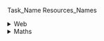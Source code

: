 Task_Name Resources_Names

<details><summary>Web</summary>
<blockquote><details><summary>App Developer</summary>
<blockquote><details><summary>Literacy </summary>
<blockquote><details><summary>English</summary>
<blockquote><details><summary>Additional Language</summary>
<blockquote><details><summary>Levels</summary><blockquote>
1	
2	
3	
4	
5	
6	
7	
8	
9	
10	
11	
1</summary><blockquote></details>
<blockquote><details><summary>Prac's</summary><blockquote>	
Examples	
Exercises	
Projects</details></details>
<blockquote><details><summary>Home Language</summary>
<blockquote><details><summary>Levels	
1	
2	
3	
4	
5	
6	
7	
8	
9	
10	
11	
12</summary><blockquote></details></details></details>
<details><summary>Prac's	
Examples	
Exercises	
Projects</summary><blockquote></details></details></details></details>
<details><summary>Maths</summary>
<blockquote><details><summary>Number Systems	
Natural Numbers	
Integers	
Irrational/ Rational Numbers	
Nonreal/Real	
Complex</summary><blockquote><details>
<details><summary>Structures 1	
Algebra	
Equations	
Linear Algebra	
Matrices	
Vectors</summary>
<blockquote><details><summary>Spaces	
Geometry	
Trigonometry</summary>
<blockquote><details><summary>Changes	
Calculus 	
Differential Equations	
Vector Calculus	
Chaos Theory</summary>
<blockquote><details><summary>Chances	
Probability	
Statistics</summary>
<blockquote><details><summary>Structures 2 	
Measure Theory	
Number Theory	
Order Theory	
Category  Theory	
Group  Theory	
Partition  Theory	
Graph Theory

> [Resource](https://www.tutorialspoint.com/graph_theory/graph_theory_tutorial.pdf
> Discrete Theory

> [Resource](https://www.tutorialspoint.com/discrete_mathematics/discrete_mathematics_tutorial.pdf

<details><summary>Topology	
Differential Geometry </summary>
<blockquote><details><summary>Numerical Analysis	
Intro</summary>
<blockquote><details><summary>Computational Theory 	
Intro</summary>
<blockquote><details><summary>OS's</summary>
<blockquote><details><summary>Linux

> [Resource](https://www.youtube.com/watch?v=ROjZy1WbCIA&ab_channel=freeCodeCamp.org
> Intro
> Install Linux
> Desktop Environment
> Terminal
> Working with Directories
> Working with Files
> Working with File Content
> Linux File Structure
> System Information
> Networking
> Linux Package Manager
> Text Editor</summary>

<blockquote><details><summary>MacOS

> [Resource](https://www.makeuseof.com/tag/macos-beginners-guide/

<details><summary>What Is MacOS?	
Intro</summary>
<blockquote><details><summary>Setting Up Your New Mac	
Intro</summary>
<blockquote><details><summary>The Basics of Using MacOS	
Desktop and Menu Bar	
The Dock	
Finder	
Spotlight	
Applications	
System Preferences	
Gestures and Navigation	
AirPlay and AirDrop	
Siri</summary>
<blockquote><details><summary>Understanding iCloud and MacOS	
What Is iCloud?	
Storage Space	
iCloud on Mac	
iCloud.com	
Backups and Maintenance on MacOS	
MacOS Updates	
Backing Up With Time Machine	
MacOS Maintenance	
Annual MacOS Upgrades</summary>
<blockquote><details><summary>Troubleshooting MacOS Issues	
Boot Modes	
RAM and SMC	
Diagnostics and Fixing Your Mac</summary>
<blockquote><details><summary>Windows 10

> [Resource](https://www.youtube.com/watch?v=z2r-p7xc7c4&ab_channel=SimonSezIT
> Introduction to Windows 10
> Acquiring Windows 10
> Getting Started with Windows 10
> Running Apps
> User Account Basics
> Help and Support
> Windows Updates
> Working in Desktop Mode
> Managing and Using the Taskbar
> The Search box and Cortana
> Notifications and Action Centre
> Using Windows and Dialogues
> The Start Menu
> Using Settings and Control Panel
> Basic Settings
> Display Settings
> Power Options
> Ease of Access
> Personalizing your Windows 10
> Managing Tiles and Apps</summary>

<blockquote><details><summary>OSI Model Architecture

> [Resource](https://en.wikipedia.org/wiki/OSI_model

<details><summary>Physical	
Introduction</summary>
<blockquote><details><summary>Data Link	
Introduction</summary>
<blockquote><details><summary>Network	
Introduction</summary>
<blockquote><details><summary>Transport	
Introduction</summary>
<blockquote><details><summary>Session	
Introduction</summary>
<blockquote><details><summary>Presentation 	
Introduction</summary>
<blockquote><details><summary>Application 	
Introduction</summary>
<blockquote><details><summary>Dev life Setup</summary>
<blockquote><details><summary>Google Chrome	
Introduction

> [Resource](https://www.google.com/chrome/browser-features/#
> How to use

> [Resource](https://www.webnots.com/beginners-guide-to-google-chrome-browser/
> Installation

> [Resource](https://www.google.com/chrome/?brand=YTUH&gclid=CjwKCAjwwdWVBhA4EiwAjcYJEPRHmmouC8HUbqMuEs_5JJl-nbFOAe5aXTzw3ss3C-_D9XUNvSXG3xo

> [Resource](https://www.google.com/chrome/

<details><summary>Google

> [Resource](https://accounts.google.com/signup/v2/webcreateaccount?flowName=GlifWebSignIn&flowEntry=SignUp
> Account Creation</summary>

<blockquote><details><summary>Microsoft

> [Resource](https://signup.live.com/)
> Account Creation</summary>

<blockquote><details><summary>GitHub

> [Resource](https://github.com/signup?ref_cta=Sign+up&ref_loc=header+logged+out&ref_page=%2F&source=header-home
> Account Creation</summary>

<blockquote><details><summary>Postman

> [Resource](https://learning.postman.com/docs/getting-started/introduction/

<details><summary>VSCode	
Setup

> [Resource](https://code.visualstudio.com/docs/setup/setup-overview
> Get Starteted

> [Resource](https://code.visualstudio.com/docs/getstarted/introvideos#getstarted-articles
> Basic Editing

> [Resource](https://code.visualstudio.com/docs/editor/codebasics
> Extension

> [Resource](https://code.visualstudio.com/learn/get-started/extensions
> Extra infor

> [Resource](https://www.youtube.com/watch?v=B-s71n0dHUk

<details><summary>Version Control 	
Introduction

> [Resource](https://betterexplained.com/articles/a-visual-guide-to-version-control/
> Git

> [Resource](https://git-scm.com
> GitHub

> [Resource](https://www.youtube.com/watch?v=RGOj5yH7evk&ab_channel=freeCodeCamp.org

<details><summary>Optional	
LinkedIn

> [Resource](https://accounts.google.com/signup/v2/webcreateaccount?flowName=GlifWebSignIn&flowEntry=SignUp
> Zoom

> [Resource](https://zoom.us/signup

<details><summary>Noob Development </summary>
<blockquote><details><summary>HTML</summary>
<blockquote><details><summary>Theory

> [Resource](https://www.w3schools.com/html/default.asp

<details><summary>Introduction	
Editors	
Basic	
Elements	
Attributes	
Headings	
Paragraphs	
Styles	
Formatting	
Quotations	
Comments	
Colours	
CSS	
Links	
Images	
Favicon	
Tables	
Lists	
Block & Inline	
Classes	
Id	
Iframes	
JavaScript	
File Paths	
Head	
Layout	
Responsive	
Computer code	
Semantics	
Style Guide	
Entities	
Symbols	
Emojis	
Charset	
URL Encode	
HTML vs. XHTML</summary>
<blockquote><details><summary>Forms	
Form Attributes	
Form Elements	
Input Types	
Input Attributes	
Input Form Attributes</summary>
<blockquote><details><summary>Graphics	
Canvas	
SVG</summary>
<blockquote><details><summary>Media	
Video	
Audio	
Plug-ins	
YouTube</summary>
<blockquote><details><summary>APIs	
Geolocation	
Drag/Drop	
Web Storage	
Web Workers	
SSE</summary><blockquote></details>
<details><summary>Prac's	
Examples	
Exercises	
Projects</summary>
<blockquote><details><summary>CSS</summary>
<blockquote><details><summary>Theory

> [Resource](https://www.w3schools.com/css/default.asp

<details><summary>Introduction	
Syntax	
Selectors	
How To	
Comments	
Colours	
Backgrounds	
Borders	
Margins	
Padding	
Height/Width	
Box Model	
Outline	
Text	
Fonts	
Icons	
Links	
Lists	
Tables	
Display	
Max-width	
Position	
Z-index	
Overflow	
Float	
Inline-block	
Align	
Combinators	
Pseudo-class	
Pseudo-element	
Opacity	
Navigation Bar	
Dropdowns	
Image Gallery	
Image Sprites	
Attr Selectors	
Forms	
Counters	
Website Layout	
Units	
Specificity	
!important	
Math Functions</summary>
<blockquote><details><summary>Advanced	
Rounded Corners	
Border Images	
Backgrounds	
Colours	
Colour Keywords	
Gradients	
Shadows	
Text Effects	
Web Fonts	
2D Transforms	
3D Transforms	
Transitions	
Animations	
Tooltips	
Style Images	
Image Reflection	
object-fit	
object-position	
Masking	
Buttons	
Pagination	
Multiple Columns	
User Interface	
Variables	
Box Sizing	
Media Queries	
MQ Examples	
Flexbox</summary>
<blockquote><details><summary>Responsive	
Intro	
Viewport	
Grid View	
Media Queries	
Images	
Videos	
Frameworks	
Templates	
Grid	
Introduction	
Container	
Item	
SASS</summary><blockquote></details>
<details><summary>Prac's	
Examples	
Exercises	
Projects</summary>
<blockquote><details><summary>JavaScript</summary>
<blockquote><details><summary>Theory

> [Resource](https://www.w3schools.com/js/default.asp

<details><summary>Introduction	
Where To	
Output	
Statements	
Syntax	
Comments	
Variables	
Let	
Cost	
Operators	
Arithmetic	
Assignment	
Data Types	
Functions	
Objects	
Events	
Strings	
String Methods	
String Search	
String Templates	
Numbers	
Number Methods	
Arrays	
Array Methods	
Array Sort	
Array Iteration	
Array Cost	
Dates	
Date Formats	
Date Get Methods	
Date Set Methods	
Math	
Random	
Booleans	
Comparisons	
If Else	
Switch	
Loop For	
Loop For In	
Loop For Of	
Loop While	
Break	
Timetables	
Sets	
Maps	
Type of	
Type Conversion	
Bitwise	
RegExp	
Errors	
Scope	
Hoisting	
Strict Mode	
this Keyword	
Arrow Function	
Classes	
Modules	
JSON	
Debugging	
Style Guide	
Best Practices	
Mistakes	
Performance	
Reserved Words</summary>
<blockquote><details><summary>Objects	
Object Definitions	
Object Properties	
Object Methods	
Object Display	
Object Accessors	
Object Constructors	
Object Prototypes	
Object Timetables	
Object Sets	
Object Maps	
Object Reference</summary>
<blockquote><details><summary>Classes	
Class Intro	
Class Inheritance	
Class Static</summary>
<blockquote><details><summary>Functions	
Function Definitions	
Function Parameters	
Function Invocation	
Function Call	
Function Apply	
Function Bind	
Function Closures</summary>
<blockquote><details><summary>Async	
JS Call-backs	
JS Asynchronous	
JS Promises	
JS Async/Await</summary>
<blockquote><details><summary>HTML DOM	
DOM Intro	
DOM Methods	
DOM Document	
DOM Elements	
DOM HTML	
DOM Forms	
DOM CSS	
DOM Animations	
DOM Events	
DOM Event Listener	
DOM Navigation	
DOM Nodes	
DOM Collections	
DOM Node Lists</summary>
<blockquote><details><summary>Browser BOM	
Window	
Screen	
Location	
History	
Navigator	
Popup Alert	
Timing	
Cookies</summary>
<blockquote><details><summary>Web APIs	
Web API Intro	
Web Forms API	
Web History API	
Web Storage API	
Web Worker API	
Web Fetch API	
Web Geolocation API</summary>
<blockquote><details><summary>AJAX 	
Intro	
XMLHttp	
Request	
Response	
XML File	
PHP	
ASP	
Database	
Applications</summary>
<blockquote><details><summary>JSON	
Intro	
Syntax	
vs XML	
Data Types	
Parse	
Stringify	
Objects	
Arrays	
Server	
PHP	
HTML	
JSONP</summary><blockquote></details>
<details><summary>Prac's	
Examples	
Exercises	
Projects</summary>
<blockquote><details><summary>Node.JS</summary>
<blockquote><details><summary>W3cSchools

> [Resource](https://www.w3schools.com/nodejs/default.asp
> HOME
> Intro
> Get Started
> Modules
> HTTP Module
> File System
> URL Module
> NPM
> Events
> Upload Files
> Email</summary>

<blockquote><details><summary>.ORG

> [Resource](https://nodejs.org/en/docs/guides/

<details><summary>Guides</summary>
<blockquote><details><summary>General	
Getting Started Guide	
Debugging - Getting Started	
Easy profiling for Node.js Applications	
Diagnostics - Flame Graphs	
Dockerizing a Node.js web app	
Migrating to safe Buffer constructors</summary>
<blockquote><details><summary>Node.js core concepts	
Introduction to Node.js	
Overview of Blocking vs Non-Blocking	
The Node.js Event Loop, Timers, and process.nextTick()	
Don't Block the Event Loop (or the Worker Pool)	
Timers in Node.js</summary>
<blockquote><details><summary>Module-related guides	
Anatomy of an HTTP Transaction	
Working with Different Filesystems	
Backpressuring in Streams	
Domain Module Postmortem	
How to publish N-API package	
ABI Stability</summary>
<blockquote><details><summary>.DEV

> [Resource](https://nodejs.dev/learn

<details><summary>Quick Start	
Introduction to Node.js	
A brief history of Node.js	
How to install Node.js	
How much JavaScript do you need to know to use Node.js?	
Differences between Node.js and the Browser</summary>
<blockquote><details><summary>Getting Started	
The V8 JavaScript Engine	
Run Node.js scripts from the command line	
How to exit from a Node.js program	
How to read environment variables from Node.js	
How to use the Node.js REPL	
Node.js, accept arguments from the command line	
Output to the command line using Node.js	
Accept input from the command line in Node.js	
Expose functionality from a Node.js file using exports	
An introduction to the npm package manager	
Where does npm install the packages?	
How to use or execute a package installed using npm	
The package.json guide	
The package-lock.json file	
Find the installed version of an npm package	
Install an older version of an npm package	
Update all the Node.js dependencies to their latest version	
Semantic Versioning using npm	
Uninstalling npm packages	
npm global or local packages	
npm dependencies and devDependencies	
The npx Node.js Package Runner	
The Node.js Event Loop	
Understanding process.nextTick()	
Understanding setImmediate()	
Discover JavaScript Timers	
JavaScript Asynchronous Programming and Call-backs	
Understanding JavaScript Promises	
Modern Asynchronous JavaScript with Async and Await	
The Node.js Event emitter	
Build an HTTP Server	
Making HTTP requests with Node.js	
Get HTTP request body data using Node.js	
Working with file descriptors in Node.js	
Node.js file stats	
Node.js File Paths	
Reading files with Node.js	
Writing files with Node.js	
Working with folders in Node.js	
The Node.js fs module	
The Node.js path module	
The Node.js os module	
The Node.js events module	
The Node.js http module	
Node.js Buffers	
Node.js Streams	
Node.js, the difference between development and production	
Error handling in Node.js	
How to log an object in Node.js	
Node.js with TypeScript	
Node.js with WebAssembly</summary>
<blockquote><details><summary>NPM</summary>
<blockquote><details><summary><details><summary>Intro

> [Resource](https://www.youtube.com/watch?v=P3aKRdUyr0s&ab_channel=CoderCoder
> Why do we need npm?
> What is npm?
> How to install npm
> Which npm packages do you need?
> Installing global and local packages
> What does the package.json file do?
> Dealing with npm package dependencies
> How semantic versioning works in npm
> What does the package-lock.json file do?</summary>

<blockquote><details><summary>An absolute beginners guide to using npm

> [Resource](https://css-tricks.com/a-complete-beginners-guide-to-npm/
> Who is This Guide For? (You are here!)
> What Does �npm� Mean?
> What is the Command Line?
> What is Node?
> What is a Package Manager?
> How Do You Install npm?
> How Do You Install npm Packages?
> What Are npm Commands?
> How Do You Install an Existing npm Project?</summary>

<blockquote><details><summary>Specific Front End Development</summary>
<blockquote><details><summary>Vanilla</summary>
<blockquote><details><summary>CSS	
SASS

> [Resource](https://www.w3schools.com/sass/default.php

<details><summary>JS</summary>
<blockquote><details><summary>Graphics

> [Resource](https://www.w3schools.com/js/js_graphics.asp
> Canvas

> [Resource](https://www.w3schools.com/js/js_graphics_canvas.asp
> Plotly

> [Resource](https://www.w3schools.com/js/js_graphics_plotly.asp
> Chart.js

> [Resource](https://www.w3schools.com/js/js_graphics_chartjs.asp
> Google Chart

> [Resource](https://www.w3schools.com/js/js_graphics_google_chart.asp
> D3.js

> [Resource](https://www.w3schools.com/js/js_graphics_d3js.asp

<details><summary>Frameworks</summary>
<blockquote><details><summary>CSS Frameworks</summary>
<blockquote><details><summary>Bootstrap	
Official Site

> [Resource](https://getbootstrap.com/
> Official docs

> [Resource](https://getbootstrap.com/docs/5.2/getting-started/introduction/
> W3Schools

> [Resource](https://www.w3schools.com/bootstrap/bootstrap_get_started.asp

<details><summary>Bulma</summary>
<blockquote><details><summary>Official site

> [Resource](https://bulma.io/
> Official Documentation

> [Resource](https://bulma.io/documentation/
> Getting Started

> [Resource](https://bulma.io/documentation/overview/start/

<details><summary>Tailwind	
Official Site

> [Resource](https://tailwindcss.com
> Official Docs

> [Resource](https://tailwindcss.com/docs/installation

<details><summary>JS Framework</summary>
<blockquote><details><summary>REACT</summary>
<blockquote><details><summary>Fundamental Topics

> [Resource](https://www.w3schools.com/react/default.asp
> Home
> Intro
> Get Started
> ES6
> Render HTML
> JSX
> Components
> Class
> Props
> Events
> Conditionals
> Lists
> Forms
> Router
> Memo
> CSS Styling
> Sass Styling</summary>

<blockquote><details><summary>Advanced Topics

> [Resource](https://www.w3schools.com/react/react_hooks.asp
> What is a Hook?
> useState
> useEffect
> useContext
> useRef
> useReducer
> useCallback
> useMemo
> Custom Hooks</summary>

<blockquote><details><summary>Ecosystem</summary>
<blockquote><details><summary>Forms</summary>
<blockquote><details><summary>React Hook Form	
Officil site

> [Resource](https://react-hook-form.com/
> Get Startted

> [Resource](https://react-hook-form.com/get-started

<details><summary>Formik	
Officaial Site

> [Resource](https://formik.org/
> Documentation

> [Resource](https://formik.org/docs/overview
> Tutoral

> [Resource](https://formik.org/docs/tutorial
> Guide

> [Resource](https://formik.org/docs/guides/validation

<details><summary>Final Form	
Official Site

> [Resource](https://final-form.org/react
> Docs

> [Resource](https://final-form.org/docs/react-final-form/getting-started

<details><summary>State Management</summary>
<blockquote><details><summary>Context/State	
Intro

> [Resource](https://reactjs.org/docs/context.html

<details><summary>Redux	
Official Site

> [Resource](https://redux.js.org
> Getting started

> [Resource](https://redux.js.org/introduction/getting-started

<details><summary>MobX	
Official Site

> [Resource](https://mobx.js.org/README.html
> Intro

> [Resource](https://mobx.js.org/getting-started
> API Reference

> [Resource](https://mobx.js.org/api.html
> Installation

> [Resource](https://mobx.js.org/installation.html
> REACT integration

> [Resource](https://mobx.js.org/react-integration.html

<details><summary>Routers</summary>
<blockquote><details><summary>React Router	
Official Site

> [Resource](https://reactrouter.com/
> Offcial Docs

> [Resource](https://reactrouter.com/docs
> Tutorial

> [Resource](https://reactrouter.com/docs/en/v6/getting-started/tutorial

<details><summary>Reach Router

> [Resource](https://reach.tech/router/
> About
> Tutorial
> Guides
> Primary API
> Hooks API
> Additional API
> Examples</summary>

<blockquote><details><summary>SSG and SSR</summary>
<blockquote><details><summary>Next.js	
The React Framework

> [Resource](https://nextjs.org/
> Documentation

> [Resource](https://nextjs.org/docs
> Routing

> [Resource](https://nextjs.org/docs/routing/introduction
> Create a Next.js App

> [Resource](https://nextjs.org/learn/basics/create-nextjs-app

<details><summary>Gatsby	
Official site

> [Resource](https://nextjs.org/learn/basics/create-nextjs-app
> documentation

> [Resource](https://www.gatsbyjs.com/docs/
> Tutorial

> [Resource](https://www.gatsbyjs.com/docs/tutorial/

<details><summary>API Calls</summary>
<blockquote><details><summary>GraphQL</summary>
<blockquote><details><summary>Apollo	
Official Site

> [Resource](https://www.apollographql.com/
> Docs

> [Resource](https://www.apollographql.com/docs/
> Client

> [Resource](https://www.apollographql.com/docs/react/
> Server

> [Resource](https://www.apollographql.com/docs/apollo-server/
> Platform

> [Resource](https://www.apollographql.com/docs/intro/platform/

<details><summary>Relay Modern	
Official Site

> [Resource](https://relay.dev/
> Docs

> [Resource](https://relay.dev/docs/

<details><summary>REST API Calls</summary>
<blockquote><details><summary>Axios	
Official Site

> [Resource](https://axios-http.com/
> Introduction

> [Resource](https://axios-http.com/docs/intro
> POST Request

> [Resource](https://axios-http.com/docs/post_example
> Axios API

> [Resource](https://axios-http.com/docs/api_intro

<details><summary>superagent

> [Resource](https://visionmedia.github.io/superagent/
> Request basics
> Setting header fields
> GET requests
> HEAD requests
> POST / PUT requests
> Setting the Content-Type
> Serializing request body
> Retrying requests
> Setting Accept
> Query strings
> TLS options
> Parsing response bodies
> Response properties
> Aborting requests
> Timeouts
> Authentication
> Following redirects
> Agents for global state
> Piping data
> Multipart requests
> Compression
> Buffering responses
> CORS
> Error handling
> Progress tracking
> Testing on localhost
> Promise and Generator support
> Browser and node versions
> use-http

> [Resource](https://use-http.com/#/

<details><summary>REACT UI Frameworks</summary>
<blockquote><details><summary>Material UI</summary>
<blockquote><details><summary>Official Site

> [Resource](https://mui.com/
> MUI System

> [Resource](https://mui.com/system/basics/
> Joy UI

> [Resource](https://mui.com/joy-ui/getting-started/overview/
> Material UI

> [Resource](https://mui.com/material-ui/getting-started/overview/
> MUI Base

> [Resource](https://mui.com/base/getting-started/overview/

<details><summary>ANT Design	
Official Site

> [Resource](https://ant.design/
> Introduction

> [Resource](https://ant.design/docs/spec/introduce
> Ant Design of React

> [Resource](https://ant.design/docs/react/introduce
> Resources

> [Resource](https://ant.design/docs/resources

<details><summary>CHAKRA UI

> [Resource](https://chakra-ui.com/
> Installation

> [Resource](https://chakra-ui.com/getting-started
> Design Principles

> [Resource](https://chakra-ui.com/getting-started/principles

<details><summary>Frameworks	
Create React App

> [Resource](https://chakra-ui.com/getting-started/cra-guide
> Getting Started with Nextjs

> [Resource](https://chakra-ui.com/getting-started/nextjs-guide
> Gatsby

> [Resource](https://chakra-ui.com/getting-started/gatsby-guide

<details><summary>Integrations	
Chakra UI + Formik

> [Resource](https://chakra-ui.com/getting-started/with-formik
> Chakra UI + React Hook Form

> [Resource](https://chakra-ui.com/getting-started/with-hook-form

<details><summary>REACT Bootstrap	
Offcicial site

> [Resource](https://react-bootstrap.github.io/
> Components

> [Resource](https://react-bootstrap.github.io/components/alerts/
> Get Started

> [Resource](https://react-bootstrap.github.io/getting-started/introduction/

<details><summary>General Backend Development</summary>
<blockquote><details><summary>Security 	
Silicon	
BIOS	
OS	
Apps	
"""Browsers"""	
"""Web Apps"""	
Actual Programming Languages</summary>
<blockquote><details><summary>JAVA

> [Resource](https://www.w3schools.com/java/default.asp
> Spring

> [Resource](https://www.tutorialspoint.com/spring/spring_tutorial.pdf

<details><summary>C#

> [Resource](https://www.w3schools.com/cs/index.php
> ASP.NET

> [Resource](https://www.tutorialspoint.com/asp.net/asp.net_tutorial.pdf

<details><summary>PHP

> [Resource](https://www.tutorialspoint.com/php/php_tutorial.pdf
> Laravel

> [Resource](https://www.tutorialspoint.com/laravel/laravel_tutorial.pdf

<details><summary>Python

> [Resource](https://www.w3schools.com/python/default.asp
> Django

> [Resource](https://www.tutorialspoint.com/django/django_tutorial.pdf
> Flask

> [Resource](https://www.tutorialspoint.com/flask/flask_tutorial.pdf

<details><summary>Ruby

> [Resource](https://www.tutorialspoint.com/ruby/ruby_tutorial.pdf
> Rails

> [Resource](https://www.youtube.com/watch?v=fmyvWz5TUWg

<details><summary>GO

> [Resource](https://www.w3schools.com/go/index.php

<details><summary>GIN

> [Resource](https://gin-gonic.com/
> Docs

> [Resource](https://gin-gonic.com/docs/

<details><summary>RUST

> [Resource](https://www.tutorialspoint.com/rust/rust_tutorial.pdf

<details><summary>Rocket.rs	
Overview

> [Resource](https://rocket.rs/v0.5-rc/overview
> Guide

> [Resource](https://rocket.rs/v0.5-rc/guide
> API

> [Resource](https://api.rocket.rs/v0.5-rc/rocket

<details><summary>API's</summary>
<blockquote><details><summary>REST

> [Resource](https://www.restapitutorial.com/

<details><summary>SOAP	
Web

> [Resource](https://www.guru99.com/soap-simple-object-access-protocol.html
> PDF

> [Resource](https://www.tutorialspoint.com/soap/soap_tutorial.pdf

<details><summary>gRPC

> [Resource](https://grpc.io
> Introduction

> [Resource](https://grpc.io/docs/what-is-grpc/introduction/
> Core concepts

> [Resource](https://grpc.io/docs/what-is-grpc/core-concepts/
> Supported Languages

> [Resource](https://grpc.io/docs/languages/
> Guides

> [Resource](https://grpc.io/docs/guides/
> Platforms

> [Resource](https://grpc.io/docs/platforms/
> HATEOAS

> [Resource](https://restfulapi.net/hateoas/
> Gateways

> [Resource](https://www.tutorialspoint.com/what-are-gateways-in-computer-network
> GraphQL

> [Resource](https://graphql.org/learn/
> Swagger

> [Resource](https://swagger.io/#
> OpenAPI

> [Resource](https://www.openapis.org/

<details><summary>Databases</summary>
<blockquote><details><summary>SQL	
MySQL

> [Resource](https://www.mysqltutorial.org/
> PostgreSQL

> [Resource](https://www.postgresqltutorial.com/

<details><summary>NoSQL</summary>
<blockquote><details><summary>Types</summary>
<blockquote><details><summary>Document</summary>
<blockquote><details><summary>MongoDB	
OFFICIAL WEBSITE

> [Resource](https://www.mongodb.com/
> OFFICIAL DOCUMENTATION

> [Resource](https://docs.mongodb.com/
> OFFICIAL COURSES

> [Resource](https://university.mongodb.com/learning_paths/developer
> SANDBOX

> [Resource](https://mongoplayground.net/

<details><summary>Time Series	
InfluxDB

> [Resource](https://www.influxdata.com/

<details><summary>Real time </summary>
<blockquote><details><summary>Firebase	
Fireship.io

> [Resource](https://fireship.io/lessons/the-ultimate-beginners-guide-to-firebase/
> FreeCodeCamp

> [Resource](https://www.youtube.com/watch?v=fgdpvwEWJ9M&ab_channel=freeCodeCamp.org

<details><summary>Column</summary>
<blockquote><details><summary>Cassandra	
Intro

> [Resource](https://www.tutorialspoint.com/cassandra/cassandra_tutorial.pdf
> BASICS

> [Resource](https://cassandra.apache.org/_/cassandra-basics.html
> QUICKSTART

> [Resource](https://cassandra.apache.org/_/quickstart.html
> ECOSYSTEM

> [Resource](https://cassandra.apache.org/_/ecosystem.html
> DOCUMENTATION

> [Resource](https://cassandra.apache.org/doc/latest/
> CASE STUDIES

> [Resource](https://cassandra.apache.org/_/case-studies.html
> RESOURCES

> [Resource](https://cassandra.apache.org/_/resources.html

<details><summary>TESTING!!!

> [Resource](https://www.softwaretestinghelp.com/types-of-software-testing/

<details><summary>Different Types Of Software Testing</summary>
<blockquote><details><summary>Functional Testing	
#1) Unit Testing	
#2) Integration Testing	
#3) System Testing	
#4) Acceptance Testing</summary>
<blockquote><details><summary>Non-Functional Testing	
#1) Security Testing	
#2) Performance Testing	
#3) Usability Testing	
#4) Compatibility testing	
Other Types of Testing</summary>
<blockquote><details><summary>Conclusion	
Recommended Reading</summary>
<blockquote><details><summary>CI/CD	
Intro

> [Resource](https://www.infoworld.com/article/3271126/what-is-cicd-continuous-integration-and-continuous-delivery-explained.html
> RedHat Rabbit Hole

> [Resource](https://www.redhat.com/en/topics/devops/what-is-ci-cd
> GitHub Actions

> [Resource](https://docs.github.com/en/actions/guides
> Be A Better Dev

> [Resource](https://www.youtube.com/watch?v=OPwU3UWCxhw
> Simplilearn

> [Resource](https://www.youtube.com/watch?v=h9K1NnqwUvE

<details><summary>The Cloud	
AZURE

> [Resource](https://docs.microsoft.com/en-us/learn/certifications/
> Google

> [Resource](https://grow.google/certificates/#/ProfessionalCertificates
> AWS

> [Resource](https://aws.amazon.com/certification/exams/

> [Resource](https://aws.amazon.com/certification/exams/
> CISCO

> [Resource](https://www.cisco.com/c/en/us/training-events/training-certifications/certifications.html

<details><summary>The Periodic Table of SDLC</summary>
<blockquote><details><summary>Basics-ish	
SDLC Models

> [Resource](https://www.tutorialspoint.com/sdlc/sdlc_tutorial.pdf

<details><summary>Step 1: Brief	
project definition 	
target audience	
target audience	
goals	
technical specifications	
project timeline</summary>
<blockquote><details><summary>Step 2: Planning	
research	
brainstorming	
information architecture	
layout	
usability	
wireframes and mock-ups	
prototype template variations</summary>
<blockquote><details><summary>Step 3: Design	
color scheme	
logo and color scheme	
graphic design and artwork	
UI Visual components	
Sitemap	
Media	
UI/UX	
cross-device compatibility	
content creation	
content collection</summary>
<blockquote><details><summary>Step 4: Development	
Build	
Code 	
SEO</summary>
<blockquote><details><summary>Step 5:Testing	
Unit Testing	
Integration Testing	
System Testing	
Acceptance Testing</summary>
<blockquote><details><summary>Step 6: Launch	
Beta	
Live Public Server	
deliverables	
training and documentation</summary>
<blockquote><details><summary>Step 7: Maintenance	
support 	
Reporting 	
analytics	
troubleshoot
</summary></details></details></details></details></details></details></details></details></details></details></details></details></details></details></details></details></details></details></details></details></details></details></details></details></details></details></details></details></details></details></details></details></details></details></details></details></details></details></details></details></details></details></details></details></details></details></details></details></details></details></details></details></details></details></details></details>
